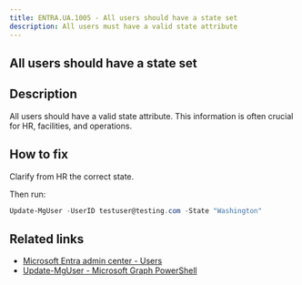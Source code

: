```yaml
---
title: ENTRA.UA.1005 - All users should have a state set
description: All users must have a valid state attribute
---
```

## All users should have a state set

## Description

All users should have a valid state attribute. This information is often crucial for HR, facilities, and operations.

## How to fix

Clarify from HR the correct state.

Then run:

```powershell
Update-MgUser -UserID testuser@testing.com -State "Washington"
```

## Related links

- [Microsoft Entra admin center - Users](https://entra.microsoft.com/#view/Microsoft_AAD_UsersAndTenants/UserManagementMenuBlade/~/AllUsers/menuId/)
- [Update-MgUser - Microsoft Graph PowerShell](https://learn.microsoft.com/en-us/powershell/module/microsoft.graph.users/update-mguser)
